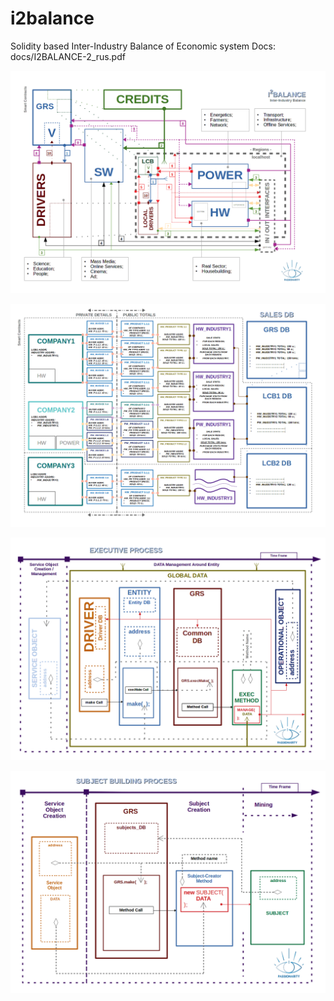 # i2balance

Solidity based Inter-Industry Balance of Economic system
Docs: docs/I2BALANCE-2_rus.pdf

![system](docs/I2B_SCHEME.png)

![database](docs/I2B_DB_SCHEME.png)

![execute](docs/I2B_EXEC_SCHEME.png)

![subject](docs/I2B_SC_SCHEME.png)
